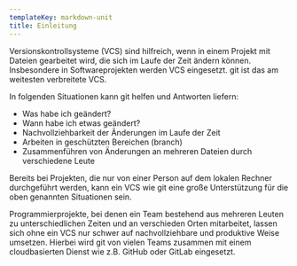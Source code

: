 ```yaml
---
templateKey: markdown-unit
title: Einleitung
---
```


Versionskontrollsysteme (VCS) sind hilfreich, wenn in einem Projekt mit
Dateien gearbeitet wird, die sich im Laufe der Zeit ändern können.
Insbesondere in Softwareprojekten werden VCS eingesetzt. git ist das
am weitesten verbreitete VCS.

In folgenden Situationen kann git helfen und Antworten liefern:

- Was habe ich geändert?
- Wann habe ich etwas geändert?
- Nachvollziehbarkeit der Änderungen im Laufe der Zeit
- Arbeiten in geschützten Bereichen (branch)
- Zusammenführen von Änderungen an mehreren Dateien durch verschiedene Leute

Bereits bei Projekten, die nur von einer Person auf dem lokalen
Rechner durchgeführt werden, kann ein VCS wie git eine große
Unterstützung für die oben genannten Situationen sein.

Programmierprojekte, bei denen ein Team bestehend aus mehreren Leuten
zu unterschiedlichen Zeiten und an verschieden Orten mitarbeitet, lassen
sich ohne ein VCS nur schwer auf nachvollziehbare und produktive Weise
umsetzen. Hierbei wird git von vielen Teams zusammen mit einem
cloudbasierten Dienst wie z.B. GitHub oder GitLab eingesetzt.
